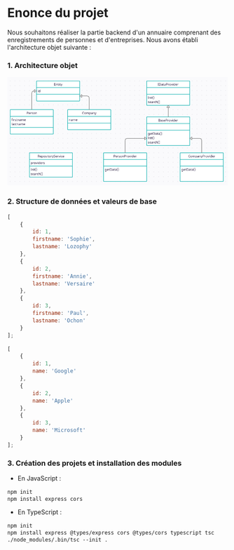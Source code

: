 # Enonce du projet

Nous souhaitons réaliser la partie backend d'un annuaire comprenant des enregistrements de personnes et d'entreprises. Nous avons établi l'architecture objet suivante :

### 1. Architecture objet

<img src="diagram.png"/>

### 2. Structure de données et valeurs de base

```js
[
    {
        id: 1,
        firstname: 'Sophie',
        lastname: 'Lozophy'
    },
    {
        id: 2,
        firstname: 'Annie',
        lastname: 'Versaire'
    },
    {
        id: 3,
        firstname: 'Paul',
        lastname: 'Ochon'
    }
];
```

```js
[
    {
        id: 1,
        name: 'Google'
    },
    {
        id: 2,
        name: 'Apple'
    },
    {
        id: 3,
        name: 'Microsoft'
    }
];
```

### 3. Création des projets et installation des modules

- En JavaScript :

```
npm init
npm install express cors
```

- En TypeScript :

```
npm init
npm install express @types/express cors @types/cors typescript tsc
./node_modules/.bin/tsc --init .
```
